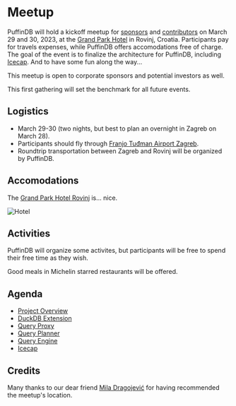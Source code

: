 # Meetup

PuffinDB will hold a kickoff meetup for [sponsors](../SPONSORS.md) and [contributors](../CONTRIBUTORS.md) on March 29 and 30, 2023, at the [Grand Park Hotel](https://www.maistra.com/properties/grand-park-hotel-rovinj/#/) in Rovinj, Croatia. Participants pay for travels expenses, while PuffinDB offers accomodations free of charge. The goal of the event is to finalize the architecture for PuffinDB, including [Icecap](../docs/Icecap.md). And to have some fun along the way...

This meetup is open to corporate sponsors and potential investors as well.

This first gathering will set the benchmark for all future events.

## Logistics
- March 29-30 (two nights, but best to plan an overnight in Zagreb on March 28).
- Participants should fly through [Franjo Tuđman Airport Zagreb](https://www.zagreb-airport.hr/en).
- Roundtrip transportation between Zagreb and Rovinj will be organized by PuffinDB.

## Accomodations
The [Grand Park Hotel Rovinj](https://www.maistra.com/properties/grand-park-hotel-rovinj/#/) is... nice.

![Hotel](https://user-images.githubusercontent.com/1074452/216159090-525d221e-838c-4746-a311-99c71b4a828d.jpeg)

## Activities
PuffinDB will organize some activites, but participants will be free to spend their free time as they wish.

Good meals in Michelin starred restaurants will be offered.

## Agenda
- [Project Overview](../README.md)
- [DuckDB Extension](../docs/Extension.md)
- [Query Proxy](../docs/Query%20Proxy.md)
- [Query Planner](../docs/Query%20Planner.md)
- [Query Engine](../docs/Query%20Engine.md)
- [Icecap](../docs/Icecap.md)

## Credits
Many thanks to our dear friend [Mila Dragojević](https://new.sewanee.edu/programs-of-study/politics/faculty-staff/mila-dragojevic/) for having recommended the meetup's location.
